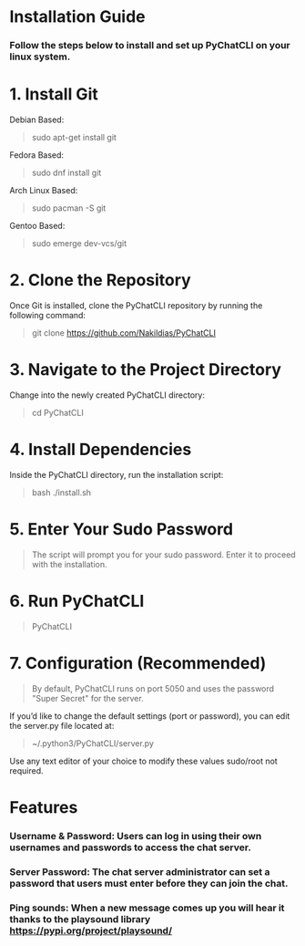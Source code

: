 # Installation Guide

### Follow the steps below to install and set up PyChatCLI on your linux system.
# 1. Install Git

Debian Based:

> sudo apt-get install git

Fedora Based:

> sudo dnf install git

Arch Linux Based:

> sudo pacman -S git

Gentoo Based:

> sudo emerge dev-vcs/git

# 2. Clone the Repository

Once Git is installed, clone the PyChatCLI repository by running the following command:

> git clone https://github.com/Nakildias/PyChatCLI

# 3. Navigate to the Project Directory

Change into the newly created PyChatCLI directory:

> cd PyChatCLI

# 4. Install Dependencies

Inside the PyChatCLI directory, run the installation script:

> bash ./install.sh

# 5. Enter Your Sudo Password

> The script will prompt you for your sudo password. Enter it to proceed with the installation.

# 6. Run PyChatCLI

> PyChatCLI

# 7. Configuration (Recommended)

> By default, PyChatCLI runs on port 5050 and uses the password "Super Secret" for the server.

If you’d like to change the default settings (port or password), you can edit the server.py file located at:

> ~/.python3/PyChatCLI/server.py

Use any text editor of your choice to modify these values sudo/root not required.

#  Features 

###  Username & Password: Users can log in using their own usernames and passwords to access the chat server.
###  Server Password: The chat server administrator can set a password that users must enter before they can join the chat.
###  Ping sounds: When a new message comes up you will hear it thanks to the playsound library https://pypi.org/project/playsound/
  
